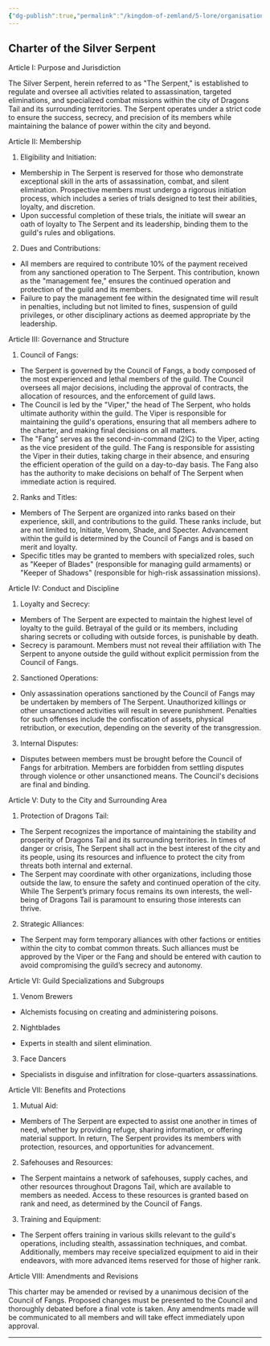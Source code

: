 ```yaml
---
{"dg-publish":true,"permalink":"/kingdom-of-zemland/5-lore/organisations/silver-serpent/"}
---
```


## Charter of the Silver Serpent

Article I: Purpose and Jurisdiction

The Silver Serpent, herein referred to as "The Serpent," is established to regulate and oversee all activities related to assassination, targeted eliminations, and specialized combat missions within the city of Dragons Tail and its surrounding territories. The Serpent operates under a strict code to ensure the success, secrecy, and precision of its members while maintaining the balance of power within the city and beyond.

Article II: Membership

1. Eligibility and Initiation:
- Membership in The Serpent is reserved for those who demonstrate exceptional skill in the arts of assassination, combat, and silent elimination. Prospective members must undergo a rigorous initiation process, which includes a series of trials designed to test their abilities, loyalty, and discretion.
- Upon successful completion of these trials, the initiate will swear an oath of loyalty to The Serpent and its leadership, binding them to the guild's rules and obligations.
    
2. Dues and Contributions:
- All members are required to contribute 10% of the payment received from any sanctioned operation to The Serpent. This contribution, known as the "management fee," ensures the continued operation and protection of the guild and its members.
- Failure to pay the management fee within the designated time will result in penalties, including but not limited to fines, suspension of guild privileges, or other disciplinary actions as deemed appropriate by the leadership.
    

Article III: Governance and Structure

1. Council of Fangs:
- The Serpent is governed by the Council of Fangs, a body composed of the most experienced and lethal members of the guild. The Council oversees all major decisions, including the approval of contracts, the allocation of resources, and the enforcement of guild laws.
 - The Council is led by the "Viper," the head of The Serpent, who holds ultimate authority within the guild. The Viper is responsible for maintaining the guild's operations, ensuring that all members adhere to the charter, and making final decisions on all matters.
 - The "Fang" serves as the second-in-command (2IC) to the Viper, acting as the vice president of the guild. The Fang is responsible for assisting the Viper in their duties, taking charge in their absence, and ensuring the efficient operation of the guild on a day-to-day basis. The Fang also has the authority to make decisions on behalf of The Serpent when immediate action is required.
    
2. Ranks and Titles:
- Members of The Serpent are organized into ranks based on their experience, skill, and contributions to the guild. These ranks include, but are not limited to, Initiate, Venom, Shade, and Specter. Advancement within the guild is determined by the Council of Fangs and is based on merit and loyalty.
 - Specific titles may be granted to members with specialized roles, such as "Keeper of Blades" (responsible for managing guild armaments) or "Keeper of Shadows" (responsible for high-risk assassination missions).

Article IV: Conduct and Discipline

1. Loyalty and Secrecy:
 - Members of The Serpent are expected to maintain the highest level of loyalty to the guild. Betrayal of the guild or its members, including sharing secrets or colluding with outside forces, is punishable by death.
- Secrecy is paramount. Members must not reveal their affiliation with The Serpent to anyone outside the guild without explicit permission from the Council of Fangs.
 
2. Sanctioned Operations:
- Only assassination operations sanctioned by the Council of Fangs may be undertaken by members of The Serpent. Unauthorized killings or other unsanctioned activities will result in severe punishment. Penalties for such offenses include the confiscation of assets, physical retribution, or execution, depending on the severity of the transgression.
 
3. Internal Disputes:
- Disputes between members must be brought before the Council of Fangs for arbitration. Members are forbidden from settling disputes through violence or other unsanctioned means. The Council's decisions are final and binding.

Article V: Duty to the City and Surrounding Area

1. Protection of Dragons Tail:
 - The Serpent recognizes the importance of maintaining the stability and prosperity of Dragons Tail and its surrounding territories. In times of danger or crisis, The Serpent shall act in the best interest of the city and its people, using its resources and influence to protect the city from threats both internal and external.
- The Serpent may coordinate with other organizations, including those outside the law, to ensure the safety and continued operation of the city. While The Serpent’s primary focus remains its own interests, the well-being of Dragons Tail is paramount to ensuring those interests can thrive.
    

2. Strategic Alliances:
- The Serpent may form temporary alliances with other factions or entities within the city to combat common threats. Such alliances must be approved by the Viper or the Fang and should be entered with caution to avoid compromising the guild’s secrecy and autonomy.

Article VI: Guild Specializations and Subgroups

1. Venom Brewers
- Alchemists focusing on creating and administering poisons.
 
2. Nightblades
 - Experts in stealth and silent elimination.
    
3. Face Dancers
- Specialists in disguise and infiltration for close-quarters assassinations.
    

Article VII: Benefits and Protections

1. Mutual Aid:
- Members of The Serpent are expected to assist one another in times of need, whether by providing refuge, sharing information, or offering material support. In return, The Serpent provides its members with protection, resources, and opportunities for advancement.

2. Safehouses and Resources:
 - The Serpent maintains a network of safehouses, supply caches, and other resources throughout Dragons Tail, which are available to members as needed. Access to these resources is granted based on rank and need, as determined by the Council of Fangs.
    
3. Training and Equipment:
    
- The Serpent offers training in various skills relevant to the guild's operations, including stealth, assassination techniques, and combat. Additionally, members may receive specialized equipment to aid in their endeavors, with more advanced items reserved for those of higher rank.
    
Article VIII: Amendments and Revisions

This charter may be amended or revised by a unanimous decision of the Council of Fangs. Proposed changes must be presented to the Council and thoroughly debated before a final vote is taken. Any amendments made will be communicated to all members and will take effect immediately upon approval.

  

---

